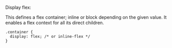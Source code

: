 Display flex:


This defines a flex container; inline or block depending on the given value. It enables a flex context for all its direct children.

    .container {
      display: flex; /* or inline-flex */
    }
